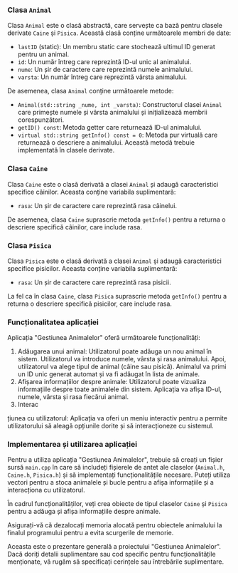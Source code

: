 ### Clasa `Animal`

Clasa `Animal` este o clasă abstractă, care servește ca bază pentru clasele derivate `Caine` și `Pisica`. Această clasă conține următoarele membri de date:

- `lastID` (static): Un membru static care stochează ultimul ID generat pentru un animal.
- `id`: Un număr întreg care reprezintă ID-ul unic al animalului.
- `nume`: Un șir de caractere care reprezintă numele animalului.
- `varsta`: Un număr întreg care reprezintă vârsta animalului.

De asemenea, clasa `Animal` conține următoarele metode:

- `Animal(std::string _nume, int _varsta)`: Constructorul clasei `Animal` care primește numele și vârsta animalului și inițializează membrii corespunzători.
- `getID() const`: Metoda getter care returnează ID-ul animalului.
- `virtual std::string getInfo() const = 0`: Metoda pur virtuală care returnează o descriere a animalului. Această metodă trebuie implementată în clasele derivate.

### Clasa `Caine`

Clasa `Caine` este o clasă derivată a clasei `Animal` și adaugă caracteristici specifice câinilor. Aceasta conține variabila suplimentară:

- `rasa`: Un șir de caractere care reprezintă rasa câinelui.

De asemenea, clasa `Caine` suprascrie metoda `getInfo()` pentru a returna o descriere specifică câinilor, care include rasa.

### Clasa `Pisica`

Clasa `Pisica` este o clasă derivată a clasei `Animal` și adaugă caracteristici specifice pisicilor. Aceasta conține variabila suplimentară:

- `rasa`: Un șir de caractere care reprezintă rasa pisicii.

La fel ca în clasa `Caine`, clasa `Pisica` suprascrie metoda `getInfo()` pentru a returna o descriere specifică pisicilor, care include rasa.

### Funcționalitatea aplicației

Aplicația "Gestiunea Animalelor" oferă următoarele funcționalități:

1. Adăugarea unui animal: Utilizatorul poate adăuga un nou animal în sistem. Utilizatorul va introduce numele, vârsta și rasa animalului. Apoi, utilizatorul va alege tipul de animal (câine sau pisică). Animalul va primi un ID unic generat automat și va fi adăugat în lista de animale.
2. Afișarea informațiilor despre animale: Utilizatorul poate vizualiza informațiile despre toate animalele din sistem. Aplicația va afișa ID-ul, numele, vârsta și rasa fiecărui animal.
3. Interac

țiunea cu utilizatorul: Aplicația va oferi un meniu interactiv pentru a permite utilizatorului să aleagă opțiunile dorite și să interacționeze cu sistemul.

### Implementarea și utilizarea aplicației

Pentru a utiliza aplicația "Gestiunea Animalelor", trebuie să creați un fișier sursă `main.cpp` în care să includeți fișierele de antet ale claselor (`Animal.h`, `Caine.h`, `Pisica.h`) și să implementați funcționalitățile necesare. Puteți utiliza vectori pentru a stoca animalele și bucle pentru a afișa informațiile și a interacționa cu utilizatorul.

În cadrul funcționalităților, veți crea obiecte de tipul claselor `Caine` și `Pisica` pentru a adăuga și afișa informațiile despre animale.

Asigurați-vă că dezalocați memoria alocată pentru obiectele animalului la finalul programului pentru a evita scurgerile de memorie.

Aceasta este o prezentare generală a proiectului "Gestiunea Animalelor". Dacă doriți detalii suplimentare sau cod specific pentru funcționalitățile menționate, vă rugăm să specificați cerințele sau întrebările suplimentare.
